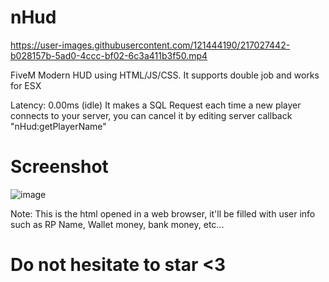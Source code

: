 # nHud

https://user-images.githubusercontent.com/121444190/217027442-b028157b-5ad0-4ccc-bf02-6c3a411b3f50.mp4


FiveM Modern HUD using HTML/JS/CSS.
It supports double job and works for ESX

Latency: 0.00ms (idle)
It makes a SQL Request each time a new player connects to your server, you can cancel it by editing server callback "nHud:getPlayerName"

# Screenshot
![image](https://user-images.githubusercontent.com/121444190/216988910-104aeee3-d816-4255-bf6a-e3c3e9130f46.png)

Note: This is the html opened in a web browser, it'll be filled with user info such as RP Name, Wallet money, bank money, etc...


# Do not hesitate to star <3
